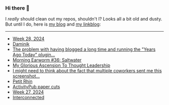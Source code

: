 ### Hi there 👋

I _really_ should clean out my repos, shouldn't I? Looks all a bit old and dusty. But until I do, here is [my blog](https://lostfocus.de/) and [my linkblog](https://dominikschwind.com/links):

--- 

<!-- POST-LIST:START -->
- [Week 28, 2024](https://lostfocus.de/2024/07/14/week-28-2024/)
- [Daminik](https://lostfocus.de/2024/07/12/daminik/)
- [The problem with having blogged a long time and running the &quot;Years Ago Today&quot; plugin…](https://lostfocus.de/2024/07/12/233149/)
- [Morning Earworm #36: Saltwater](https://lostfocus.de/2024/07/12/morning-earworm-36-saltwater/)
- [My Glorious Ascension To Thought Leadership](https://ludic.mataroa.blog/blog/my-glorious-ascension-to-thought-leadership/)
- [I might need to think about the fact that multiple coworkers sent me this screenshot…](https://lostfocus.de/2024/07/09/233140/)
- [Petit Rhin](https://lostfocus.de/2024/07/08/233132/)
- [ActivityPub paper cuts](https://www.manton.org/2024/07/07/activitypub-paper-cuts.html)
- [Week 27, 2024](https://lostfocus.de/2024/07/07/week-27-2024/)
- [Interconnected](https://lostfocus.de/2024/07/06/interconnected-7/)
<!-- POST-LIST:END -->

<!--
**lostfocus/lostfocus** is a ✨ _special_ ✨ repository because its `README.md` (this file) appears on your GitHub profile.

Here are some ideas to get you started:

- 🔭 I’m currently working on ...
- 🌱 I’m currently learning ...
- 👯 I’m looking to collaborate on ...
- 🤔 I’m looking for help with ...
- 💬 Ask me about ...
- 📫 How to reach me: ...
- 😄 Pronouns: ...
- ⚡ Fun fact: ...
-->
